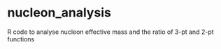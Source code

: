 # nucleon_analysis
R code to analyse nucleon effective mass and the ratio of 3-pt and 2-pt functions

